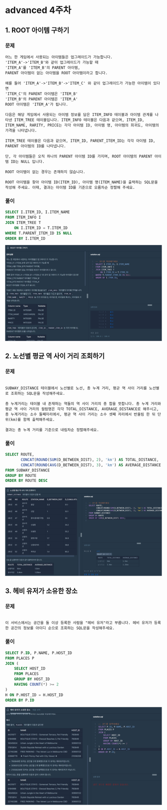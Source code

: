 # advanced 4주차
## 1. ROOT 아이템 구하기
### 문제
```
어느 한 게임에서 사용되는 아이템들은 업그레이드가 가능합니다.
'ITEM_A'->'ITEM_B'와 같이 업그레이드가 가능할 때
'ITEM_A'를 'ITEM_B'의 PARENT 아이템,
PARENT 아이템이 없는 아이템을 ROOT 아이템이라고 합니다.

예를 들어 'ITEM_A'->'ITEM_B'->'ITEM_C' 와 같이 업그레이드가 가능한 아이템이 있다면
'ITEM_C'의 PARENT 아이템은 'ITEM_B'
'ITEM_B'의 PARENT 아이템은 'ITEM_A'
ROOT 아이템은 'ITEM_A'가 됩니다.

다음은 해당 게임에서 사용되는 아이템 정보를 담은 ITEM_INFO 테이블과 아이템 관계를 나타낸 ITEM_TREE 테이블입니다. ITEM_INFO 테이블은 다음과 같으며, ITEM_ID, ITEM_NAME, RARITY, PRICE는 각각 아이템 ID, 아이템 명, 아이템의 희귀도, 아이템의 가격을 나타냅니다.

ITEM_TREE 테이블은 다음과 같으며, ITEM_ID, PARENT_ITEM_ID는 각각 아이템 ID, PARENT 아이템의 ID를 나타냅니다.

단, 각 아이템들은 오직 하나의 PARENT 아이템 ID를 가지며, ROOT 아이템의 PARENT 아이템 ID는 NULL 입니다.

ROOT 아이템이 없는 경우는 존재하지 않습니다.

ROOT 아이템을 찾아 아이템 ID(ITEM_ID), 아이템 명(ITEM_NAME)을 출력하는 SQL문을 작성해 주세요. 이때, 결과는 아이템 ID를 기준으로 오름차순 정렬해 주세요.
```

### 풀이
```sql
SELECT I.ITEM_ID, I.ITEM_NAME
FROM ITEM_INFO I
JOIN ITEM_TREE T 
    ON I.ITEM_ID = T.ITEM_ID
WHERE T.PARENT_ITEM_ID IS NULL
ORDER BY I.ITEM_ID
```

![alt text](image/4주차/9.png)

## 2. 노선별 평균 역 사이 거리 조회하기
### 문제
```SUBWAY_DISTANCE 테이블은 서울지하철 2호선의 역 간 거리 정보를 담은 테이블입니다. SUBWAY_DISTANCE 테이블의 구조는 다음과 같으며 LINE, NO, ROUTE, STATION_NAME, D_BETWEEN_DIST, D_CUMULATIVE는 각각 호선, 순번, 노선, 역 이름, 역 사이 거리, 노선별 누계 거리를 의미합니다.

SUBWAY_DISTANCE 테이블에서 노선별로 노선, 총 누계 거리, 평균 역 사이 거리를 노선별로 조회하는 SQL문을 작성해주세요.

총 누계거리는 테이블 내 존재하는 역들의 역 사이 거리의 총 합을 뜻합니다. 총 누계 거리와 평균 역 사이 거리의 컬럼명은 각각 TOTAL_DISTANCE, AVERAGE_DISTANCE로 해주시고, 총 누계거리는 소수 둘째자리에서, 평균 역 사이 거리는 소수 셋째 자리에서 반올림 한 뒤 단위(km)를 함께 출력해주세요.

결과는 총 누계 거리를 기준으로 내림차순 정렬해주세요.
```

### 풀이
```sql
SELECT ROUTE, 
       CONCAT(ROUND(SUM(D_BETWEEN_DIST), 2), 'km') AS TOTAL_DISTANCE,
       CONCAT(ROUND(AVG(D_BETWEEN_DIST), 3), 'km') AS AVERAGE_DISTANCE
FROM SUBWAY_DISTANCE
GROUP BY ROUTE
ORDER BY ROUTE DESC
```
![alt text](image/4주차/10.png)

## 3. 헤비 유저가 소유한 장소
### 문제
```PLACES 테이블은 공간 임대 서비스에 등록된 공간의 정보를 담은 테이블입니다. PLACES 테이블의 구조는 다음과 같으며 ID, NAME, HOST_ID는 각각 공간의 아이디, 이름, 공간을 소유한 유저의 아이디를 나타냅니다. ID는 기본키입니다.

이 서비스에서는 공간을 둘 이상 등록한 사람을 "헤비 유저"라고 부릅니다. 헤비 유저가 등록한 공간의 정보를 아이디 순으로 조회하는 SQL문을 작성해주세요.
```

### 풀이
```sql
SELECT P.ID, P.NAME, P.HOST_ID
FROM PLACES P
JOIN (
    SELECT HOST_ID
    FROM PLACES
    GROUP BY HOST_ID
    HAVING COUNT(*) >= 2
)
H ON P.HOST_ID = H.HOST_ID
ORDER BY P.ID
```
![alt text](image/4주차/11.png)